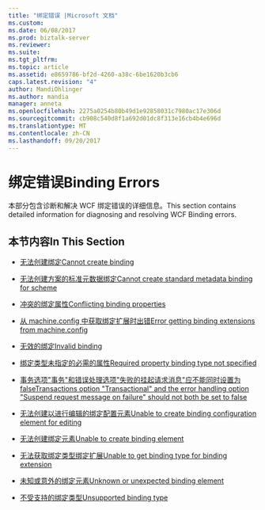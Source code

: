 ```yaml
---
title: "绑定错误 |Microsoft 文档"
ms.custom: 
ms.date: 06/08/2017
ms.prod: biztalk-server
ms.reviewer: 
ms.suite: 
ms.tgt_pltfrm: 
ms.topic: article
ms.assetid: e8659786-bf2d-4260-a38c-6be1620b3cb6
caps.latest.revision: "4"
author: MandiOhlinger
ms.author: mandia
manager: anneta
ms.openlocfilehash: 2275a0254b80b49d1e92858031c7980ac17e306d
ms.sourcegitcommit: cb908c540d8f1a692d01dc8f313e16cb4b4e696d
ms.translationtype: MT
ms.contentlocale: zh-CN
ms.lasthandoff: 09/20/2017
---
```

# <a name="binding-errors"></a><span data-ttu-id="4e5a8-102">绑定错误</span><span class="sxs-lookup"><span data-stu-id="4e5a8-102">Binding Errors</span></span>
<span data-ttu-id="4e5a8-103">本部分包含诊断和解决 WCF 绑定错误的详细信息。</span><span class="sxs-lookup"><span data-stu-id="4e5a8-103">This section contains detailed information for diagnosing and resolving WCF Binding errors.</span></span>  
  
## <a name="in-this-section"></a><span data-ttu-id="4e5a8-104">本节内容</span><span class="sxs-lookup"><span data-stu-id="4e5a8-104">In This Section</span></span>  
  
-   [<span data-ttu-id="4e5a8-105">无法创建绑定</span><span class="sxs-lookup"><span data-stu-id="4e5a8-105">Cannot create binding</span></span>](../core/cannot-create-binding.md)  
  
-   [<span data-ttu-id="4e5a8-106">无法创建方案的标准元数据绑定</span><span class="sxs-lookup"><span data-stu-id="4e5a8-106">Cannot create standard metadata binding for scheme</span></span>](../core/cannot-create-standard-metadata-binding-for-scheme.md)  
  
-   [<span data-ttu-id="4e5a8-107">冲突的绑定属性</span><span class="sxs-lookup"><span data-stu-id="4e5a8-107">Conflicting binding properties</span></span>](../core/conflicting-binding-properties.md)  
  
-   [<span data-ttu-id="4e5a8-108">从 machine.config 中获取绑定扩展时出错</span><span class="sxs-lookup"><span data-stu-id="4e5a8-108">Error getting binding extensions from machine.config</span></span>](../core/error-getting-binding-extensions-from-machine-config.md)  
  
-   [<span data-ttu-id="4e5a8-109">无效的绑定</span><span class="sxs-lookup"><span data-stu-id="4e5a8-109">Invalid binding</span></span>](../core/invalid-binding.md)  
  
-   [<span data-ttu-id="4e5a8-110">绑定类型未指定的必需的属性</span><span class="sxs-lookup"><span data-stu-id="4e5a8-110">Required property binding type not specified</span></span>](../core/required-property-binding-type-not-specified-r2.md)  
  
-   [<span data-ttu-id="4e5a8-111">事务选项"事务"和错误处理选项"失败的挂起请求消息"应不能同时设置为 false</span><span class="sxs-lookup"><span data-stu-id="4e5a8-111">Transactions option "Transactional" and the error handling option "Suspend request message on failure" should not both be set to false</span></span>](../core/transactional-and-suspend-request-message-on-failure-should-not-be-set.md)  
  
-   [<span data-ttu-id="4e5a8-112">无法创建以进行编辑的绑定配置元素</span><span class="sxs-lookup"><span data-stu-id="4e5a8-112">Unable to create binding configuration element for editing</span></span>](../core/unable-to-create-binding-configuration-element-for-editing.md)  
  
-   [<span data-ttu-id="4e5a8-113">无法创建绑定元素</span><span class="sxs-lookup"><span data-stu-id="4e5a8-113">Unable to create binding element</span></span>](../core/unable-to-create-binding-element.md)  
  
-   [<span data-ttu-id="4e5a8-114">无法获取绑定类型绑定扩展</span><span class="sxs-lookup"><span data-stu-id="4e5a8-114">Unable to get binding type for binding extension</span></span>](../core/unable-to-get-binding-type-for-binding-extension.md)  
  
-   [<span data-ttu-id="4e5a8-115">未知或意外的绑定元素</span><span class="sxs-lookup"><span data-stu-id="4e5a8-115">Unknown or unexpected binding element</span></span>](../core/unknown-or-unexpected-binding-element.md)  
  
-   [<span data-ttu-id="4e5a8-116">不受支持的绑定类型</span><span class="sxs-lookup"><span data-stu-id="4e5a8-116">Unsupported binding type</span></span>](../core/unsupported-binding-type.md)